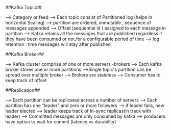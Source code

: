##Kafka Topic##

--> Category or feed
--> Each topic consist of Partitioned log (helps in horizontal Scaling)
--> partition are ordered, immutable , sequence of messages appended
--> Offset (sequential id ) assigned to each message in partition
--> Kafka retains all the messages that are published regardless if they have been consumed or not,for a configurable period of time
--> log retention : time messages will stay after published


##Kafka Broker##

--> Kafka cluster comprise of one or more servers -brokers
--> Each kafka broker stores one or more partitions
-->Single topic's partition can be spread over multiple broker
--> Brokers are stateless
--> Consumer has to keep track of offset


##Replication##

--> Each partition can be replicated across a number of servers
--> Each partition has one "leader" and zero or more followers
--> if leader fails, new leader elected
--> leader keeps track of In-sync replicas(in track with leader)
--> Committed messages are only consumed by kafka
--> producers have option to wait for commit (latency vs durability)  

 
